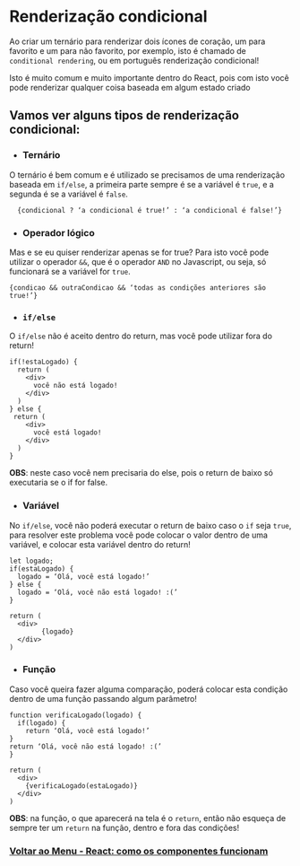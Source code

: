 # Renderização condicional

Ao criar um ternário para renderizar dois ícones de coração, um para favorito e um para não favorito, por exemplo, isto é chamado de `conditional rendering`, ou em português renderização condicional!

Isto é muito comum e muito importante dentro do React, pois com isto você pode renderizar qualquer coisa baseada em algum estado criado

## Vamos ver alguns tipos de renderização condicional:

- ### Ternário

O ternário é bem comum e é utilizado se precisamos de uma renderização baseada em `if/else`, a primeira parte sempre é se a variável é `true`, e a segunda é se a variável é `false`.

```
  {condicional ? ‘a condicional é true!’ : ‘a condicional é false!’}
```

- ### Operador lógico

Mas e se eu quiser renderizar apenas se for true? Para isto você pode utilizar o operador `&&`, que é o operador `AND` no Javascript, ou seja, só funcionará se a variável for `true`.

```
{condicao && outraCondicao && ‘todas as condições anteriores são true!’}
```

- ### `if/else`

O `if/else` não é aceito dentro do return, mas você pode utilizar fora do return!

```
if(!estaLogado) {
  return (
    <div>
      você não está logado!
    </div>
  )
} else {
 return (
    <div>
      você está logado!
    </div>
  )
}
```

**OBS**: neste caso você nem precisaria do else, pois o return de baixo só executaria se o if for false.

- ### Variável

No `if/else`, você não poderá executar o return de baixo caso o `if` seja `true`, para resolver este problema você pode colocar o valor dentro de uma variável, e colocar esta variável dentro do return!

```
let logado;
if(estaLogado) {
  logado = ‘Olá, você está logado!’
} else {
  logado = ‘Olá, você não está logado! :(’
}

return (
  <div>
        {logado}
  </div>
)
```

- ### Função

Caso você queira fazer alguma comparação, poderá colocar esta condição dentro de uma função passando algum parâmetro!

```
function verificaLogado(logado) {
  if(logado) {
    return ‘Olá, você está logado!’
}
return ‘Olá, você não está logado! :(’
}

return (
  <div>
    {verificaLogado(estaLogado)}
  </div>
)
```

**OBS**: na função, o que aparecerá na tela é o `return`, então não esqueça de sempre ter um `return` na função, dentro e fora das condições!

### [Voltar ao Menu - React: como os componentes funcionam](../menu.md)
